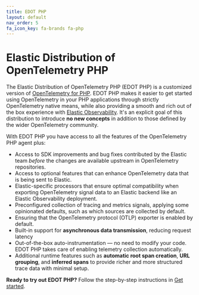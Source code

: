 ```yaml
---
title: EDOT PHP
layout: default
nav_order: 5
fa_icon_key: fa-brands fa-php
---
```


# Elastic Distribution of OpenTelemetry PHP

The Elastic Distribution of OpenTelemetry PHP (EDOT PHP) is a customized version of [OpenTelemetry for PHP](https://opentelemetry.io/docs/languages/php).
EDOT PHP makes it easier to get started using OpenTelemetry in your PHP applications through strictly OpenTelemetry native means, while also providing a smooth and rich out of the box experience with [Elastic Observability](https://www.elastic.co/observability). It's an explicit goal of this distribution to introduce **no new concepts** in addition to those defined by the wider OpenTelemetry community.

With EDOT PHP you have access to all the features of the OpenTelemetry PHP agent plus:

* Access to SDK improvements and bug fixes contributed by the Elastic team _before_ the changes are available upstream in OpenTelemetry repositories.
* Access to optional features that can enhance OpenTelemetry data that is being sent to Elastic.
* Elastic-specific processors that ensure optimal compatibility when exporting OpenTelemetry signal data to an Elastic backend like an Elastic Observability deployment.
* Preconfigured collection of tracing and metrics signals, applying some opinionated defaults, such as which sources are collected by default.
* Ensuring that the OpenTelemetry protocol (OTLP) exporter is enabled by default.
* Built-in support for **asynchronous data transmission**, reducing request latency
* Out-of-the-box auto-instrumentation — no need to modify your code. EDOT PHP takes care of enabling telemetry collection automatically.
* Additional runtime features such as **automatic root span creation**, **URL grouping**, and **inferred spans** to provide richer and more structured trace data with minimal setup.

**Ready to try out EDOT PHP?** Follow the step-by-step instructions in [Get started](./setup/index).
